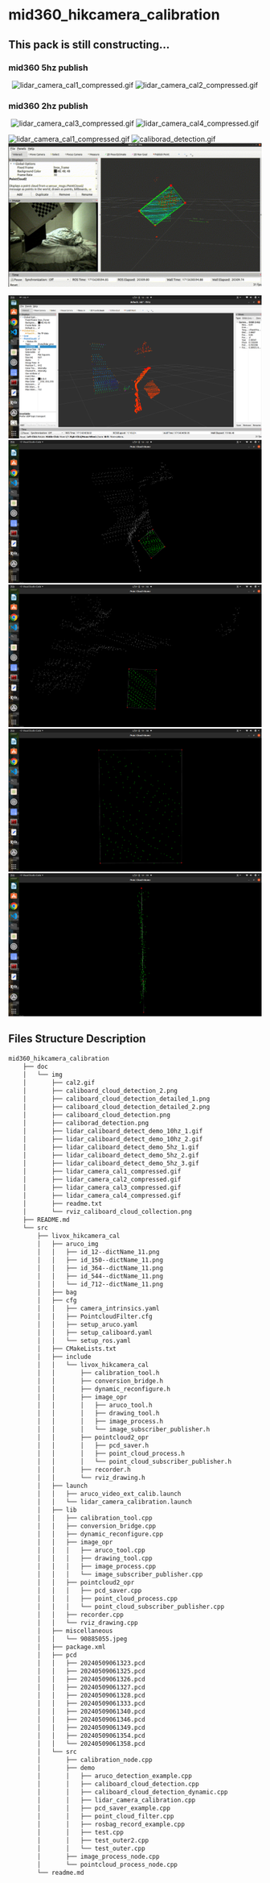 # mid360_hikcamera_calibration

## This pack is still constructing...


### mid360 5hz publish

<p align="center">
        <img src="https://github.com/QuintinUmi/mid360_hikcamera_calibration/blob/main/doc/img/lidar_camera_cal1_compressed.gif" alt="lidar_camera_cal1_compressed.gif"/>
        <img src="https://github.com/QuintinUmi/mid360_hikcamera_calibration/blob/main/doc/img/lidar_camera_cal2_compressed.gif" alt="lidar_camera_cal2_compressed.gif"/>
</p>

### mid360 2hz publish
<p align="center">
        <img src="https://github.com/QuintinUmi/mid360_hikcamera_calibration/blob/main/doc/img/lidar_camera_cal3_compressed.gif" alt="lidar_camera_cal3_compressed.gif"/>
        <img src="https://github.com/QuintinUmi/mid360_hikcamera_calibration/blob/main/doc/img/lidar_camera_cal4_compressed.gif" alt="lidar_camera_cal4_compressed.gif"/>
</p>


<img src="https://github.com/QuintinUmi/mid360_hikcamera_calibration/blob/main/doc/img/lidar_camera_cal1_compressed.gif" alt="lidar_camera_cal1_compressed.gif"/>

<img src="https://github.com/QuintinUmi/mid360_hikcamera_calibration/blob/main/doc/img/cal2.gif" alt="caliborad_detection.gif"/>

<img src="https://github.com/QuintinUmi/mid360_hikcamera_calibration/blob/QuintinUmi/doc/img/caliborad_detection.png" alt="caliborad_detection.gif"/>


        


<p align="center">
        <a href="https://github.com/QuintinUmi/mid360_hikcamera_calibration/">
            <img src="https://github.com/QuintinUmi/mid360_hikcamera_calibration/blob/QuintinUmi/doc/img/rviz_caliboard_cloud_collection.png?raw=true" alt="rviz_caliboard_cloud_collection.png"/>
            <img src="https://github.com/QuintinUmi/mid360_hikcamera_calibration/blob/QuintinUmi/doc/img/caliboard_cloud_detection.png?raw=true" alt="caliboard_cloud_detection.png"/>
            <img src="https://github.com/QuintinUmi/mid360_hikcamera_calibration/blob/QuintinUmi/doc/img/caliboard_cloud_detection_2.png?raw=true" alt="caliboard_cloud_detection_2.png"/>
                <img src="https://github.com/QuintinUmi/mid360_hikcamera_calibration/blob/QuintinUmi/doc/img/caliboard_cloud_detection_detailed_1.png?raw=true" alt="caliboard_cloud_detection_2.png"/>
                <img src="https://github.com/QuintinUmi/mid360_hikcamera_calibration/blob/QuintinUmi/doc/img/caliboard_cloud_detection_detailed_2.png?raw=true" alt="caliboard_cloud_detection_2.png"/>
        </a>
</p>

## Files Structure Description

```
mid360_hikcamera_calibration
    ├── doc
    │   └── img
    │       ├── cal2.gif
    │       ├── caliboard_cloud_detection_2.png
    │       ├── caliboard_cloud_detection_detailed_1.png
    │       ├── caliboard_cloud_detection_detailed_2.png
    │       ├── caliboard_cloud_detection.png
    │       ├── caliborad_detection.png
    │       ├── lidar_caliboard_detect_demo_10hz_1.gif
    │       ├── lidar_caliboard_detect_demo_10hz_2.gif
    │       ├── lidar_caliboard_detect_demo_5hz_1.gif
    │       ├── lidar_caliboard_detect_demo_5hz_2.gif
    │       ├── lidar_caliboard_detect_demo_5hz_3.gif
    │       ├── lidar_camera_cal1_compressed.gif
    │       ├── lidar_camera_cal2_compressed.gif
    │       ├── lidar_camera_cal3_compressed.gif
    │       ├── lidar_camera_cal4_compressed.gif
    │       ├── readme.txt
    │       └── rviz_caliboard_cloud_collection.png
    ├── README.md
    └── src
        ├── livox_hikcamera_cal
        │   ├── aruco_img
        │   │   ├── id_12--dictName_11.png
        │   │   ├── id_150--dictName_11.png
        │   │   ├── id_364--dictName_11.png
        │   │   ├── id_544--dictName_11.png
        │   │   └── id_712--dictName_11.png
        │   ├── bag
        │   ├── cfg
        │   │   ├── camera_intrinsics.yaml
        │   │   ├── PointcloudFilter.cfg
        │   │   ├── setup_aruco.yaml
        │   │   ├── setup_caliboard.yaml
        │   │   └── setup_ros.yaml
        │   ├── CMakeLists.txt
        │   ├── include
        │   │   └── livox_hikcamera_cal
        │   │       ├── calibration_tool.h
        │   │       ├── conversion_bridge.h
        │   │       ├── dynamic_reconfigure.h
        │   │       ├── image_opr
        │   │       │   ├── aruco_tool.h
        │   │       │   ├── drawing_tool.h
        │   │       │   ├── image_process.h
        │   │       │   └── image_subscriber_publisher.h
        │   │       ├── pointcloud2_opr
        │   │       │   ├── pcd_saver.h
        │   │       │   ├── point_cloud_process.h
        │   │       │   └── point_cloud_subscriber_publisher.h
        │   │       ├── recorder.h
        │   │       └── rviz_drawing.h
        │   ├── launch
        │   │   ├── aruco_video_ext_calib.launch
        │   │   └── lidar_camera_calibration.launch
        │   ├── lib
        │   │   ├── calibration_tool.cpp
        │   │   ├── conversion_bridge.cpp
        │   │   ├── dynamic_reconfigure.cpp
        │   │   ├── image_opr
        │   │   │   ├── aruco_tool.cpp
        │   │   │   ├── drawing_tool.cpp
        │   │   │   ├── image_process.cpp
        │   │   │   └── image_subscriber_publisher.cpp
        │   │   ├── pointcloud2_opr
        │   │   │   ├── pcd_saver.cpp
        │   │   │   ├── point_cloud_process.cpp
        │   │   │   └── point_cloud_subscriber_publisher.cpp
        │   │   ├── recorder.cpp
        │   │   └── rviz_drawing.cpp
        │   ├── miscellaneous
        │   │   └── 90885055.jpeg
        │   ├── package.xml
        │   ├── pcd
        │   │   ├── 20240509061323.pcd
        │   │   ├── 20240509061325.pcd
        │   │   ├── 20240509061326.pcd
        │   │   ├── 20240509061327.pcd
        │   │   ├── 20240509061328.pcd
        │   │   ├── 20240509061333.pcd
        │   │   ├── 20240509061340.pcd
        │   │   ├── 20240509061346.pcd
        │   │   ├── 20240509061349.pcd
        │   │   ├── 20240509061354.pcd
        │   │   └── 20240509061358.pcd
        │   └── src
        │       ├── calibration_node.cpp
        │       ├── demo
        │       │   ├── aruco_detection_example.cpp
        │       │   ├── caliboard_cloud_detection.cpp
        │       │   ├── caliboard_cloud_detection_dynamic.cpp
        │       │   ├── lidar_camera_calibration.cpp
        │       │   ├── pcd_saver_example.cpp
        │       │   ├── point_cloud_filter.cpp
        │       │   ├── rosbag_record_example.cpp
        │       │   ├── test.cpp
        │       │   ├── test_outer2.cpp
        │       │   └── test_outer.cpp
        │       ├── image_process_node.cpp
        │       └── pointcloud_process_node.cpp
        └── readme.md



```
